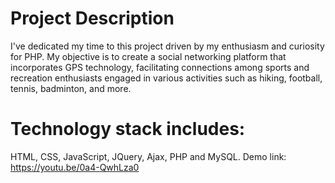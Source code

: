 # Project Description
I've dedicated my time to this project driven by my enthusiasm and curiosity for PHP. My objective is to create a social networking platform that incorporates GPS technology, facilitating connections among sports and recreation enthusiasts engaged in various activities such as hiking, football, tennis, badminton, and more. 

# Technology stack includes:
HTML, CSS, JavaScript, JQuery, Ajax, PHP and MySQL.
Demo link: https://youtu.be/0a4-QwhLza0
